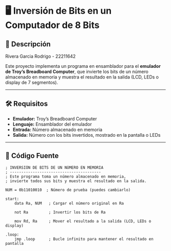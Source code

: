 # 🖥️ Inversión de Bits en un Computador de 8 Bits

## 📌 Descripción

Rivera Garcia Rodrigo - 22211642

Este proyecto implementa un programa en ensamblador para el **emulador de Troy’s Breadboard Computer**, que invierte los bits de un número almacenado en memoria y muestra el resultado en la salida (LCD, LEDs o display de 7 segmentos).  

---

## 🛠️ Requisitos

- **Emulador:** Troy’s Breadboard Computer  
- **Lenguaje:** Ensamblador del emulador  
- **Entrada:** Número almacenado en memoria  
- **Salida:** Número con los bits invertidos, mostrado en la pantalla o LEDs  

---

## 📜 Código Fuente

```assembly
; INVERSIÓN DE BITS DE UN NÚMERO EN MEMORIA
; ----------------------------------------
; Este programa toma un número almacenado en memoria,
; invierte todos sus bits y muestra el resultado en la salida.

NUM = 0b11010010  ; Número de prueba (puedes cambiarlo)

start:
    data Ra, NUM   ; Cargar el número original en Ra

    not Ra         ; Invertir los bits de Ra

    mov Rd, Ra     ; Mover el resultado a la salida (LCD, LEDs o display)

.loop:
    jmp .loop      ; Bucle infinito para mantener el resultado en pantalla
